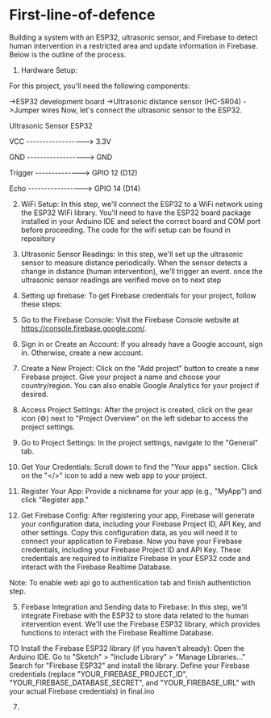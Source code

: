 # First-line-of-defence

Building a system with an ESP32, ultrasonic sensor, and Firebase to detect human intervention in a restricted area and update information in Firebase.
Below is the outline of the process.
1. Hardware Setup:

For this project, you'll need the following components:

->ESP32 development board
->Ultrasonic distance sensor (HC-SR04)
->Jumper wires
Now, let's connect the ultrasonic sensor to the ESP32.

Ultrasonic Sensor            ESP32

VCC ------------------> 3.3V

GND ------------------> GND

Trigger --------------> GPIO 12 (D12)

Echo -----------------> GPIO 14 (D14)



2. WiFi Setup:
In this step, we'll connect the ESP32 to a WiFi network using the ESP32 WiFi library. You'll need to have the ESP32 board package installed in your Arduino IDE and select the correct board and COM port before proceeding.
The code for the wifi setup can be found in repository

3. Ultrasonic Sensor Readings:
In this step, we'll set up the ultrasonic sensor to measure distance periodically. When the sensor detects a change in distance (human intervention), we'll trigger an event.
once the ultrasonic sensor readings are verified move on to next step

4. Setting up firebase:
To get Firebase credentials for your project, follow these steps:
1. Go to the Firebase Console: Visit the Firebase Console website at https://console.firebase.google.com/.
2. Sign in or Create an Account: If you already have a Google account, sign in. Otherwise, create a new account.
3. Create a New Project: Click on the "Add project" button to create a new Firebase project. Give your project a name and choose your country/region. You can also enable Google Analytics for your project if desired.
4. Access Project Settings: After the project is created, click on the gear icon (⚙️) next to "Project Overview" on the left sidebar to access the project settings.
5. Go to Project Settings: In the project settings, navigate to the "General" tab.
6. Get Your Credentials: Scroll down to find the "Your apps" section. Click on the "</>" icon to add a new web app to your project.
7. Register Your App: Provide a nickname for your app (e.g., "MyApp") and click "Register app."
8. Get Firebase Config: After registering your app, Firebase will generate your configuration data, including your Firebase Project ID, API Key, and other settings. Copy this configuration data, as you will need it to connect your application to Firebase.
Now you have your Firebase credentials, including your Firebase Project ID and API Key. These credentials are required to initialize Firebase in your ESP32 code and interact with the Firebase Realtime Database.

Note: To enable web api go to authentication tab and finish authentiction step.


5. Firebase Integration and Sending data to Firebase:
In this step, we'll integrate Firebase with the ESP32 to store data related to the human intervention event. We'll use the Firebase ESP32 library, which provides functions to interact with the Firebase Realtime Database.

TO Install the Firebase ESP32 library (if you haven't already):
Open the Arduino IDE.
Go to "Sketch" > "Include Library" > "Manage Libraries..."
Search for "Firebase ESP32" and install the library.
Define your Firebase credentials (replace "YOUR_FIREBASE_PROJECT_ID", "YOUR_FIREBASE_DATABASE_SECRET", and "YOUR_FIREBASE_URL" with your actual Firebase credentials) in final.ino 

7. 


